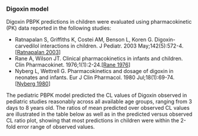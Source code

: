 ### Digoxin model

Digoxin PBPK predictions in children were evaluated using pharmacokinetic (PK) data reported in the following studies: 

- Ratnapalan S, Griffiths K, Costei AM, Benson L, Koren G. Digoxin-carvedilol interactions in children. J Pediatr. 2003 May;142(5):572-4.[[Ratnapalan 2003](#References)]
- Rane A, Wilson JT. Clinical pharmacokinetics in infants and children. Clin Pharmacokinet. 1976;1(1):2-24.[[Rane 1976](#References)]
- Nyberg L, Wettrell G. Pharmacokinetics and dosage of digoxin in neonates and infants. Eur J Clin Pharmacol. 1980 Jul;18(1):69-74.[[Nyberg 1980](#References)]

The pediatric PBPK model predicted the CL values of Digoxin observed in pediatric studies reasonably across all available age groups, ranging from 3 days to 8 years old. The ratios of mean predicted over observed CL values are illustrated in the table below as well as in the predicted versus observed CL ratio plot, showing that most predictions in children were within the 2-fold error range of observed values. 

